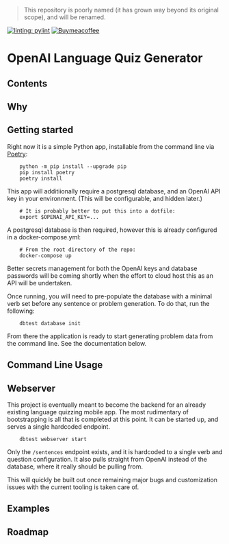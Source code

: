 > This repository is poorly named (it has grown way beyond its original scope), and will be renamed.

[![linting: pylint](https://img.shields.io/badge/linting-pylint-yellowgreen)](https://github.com/pylint-dev/pylint) [![Buymeacoffee](https://badgen.net/badge/icon/buymeacoffee?icon=buymeacoffee&label)](https://www.buymeacoffee.com/mrbeverage)

# OpenAI Language Quiz Generator

## Contents

## Why

## Getting started

Right now it is a simple Python app, installable from the command line via [Poetry](https://python-poetry.org/):
```
    python -m pip install --upgrade pip
    pip install poetry
    poetry install
```
This app will additiionally require a postgresql database, and an OpenAI API key in your environment.  (This will be configurable, and hidden later.)
```
    # It is probably better to put this into a dotfile:
    export $OPENAI_API_KEY=...
```
A postgresql database is then required, however this is already configured in a docker-compose.yml:
```
    # From the root directory of the repo:
    docker-compose up
```
Better secrets management for both the OpenAI keys and database passwords will be coming shortly when the effort to cloud host this as an API will be undertaken.

Once running, you will need to pre-populate the database with a minimal verb set before any sentence or problem generation.  To do that, run the following:
```
    dbtest database init
```
From there the application is ready to start generating problem data from the command line.  See the documentation below.

## Command Line Usage

## Webserver

This project is eventually meant to become the backend for an already existing language quizzing mobile app.  The most rudimentary of bootstrapping is all that is completed at this point.  It can be started up, and serves a single hardcoded endpoint.
```
    dbtest webserver start
```
Only the `/sentences` endpoint exists, and it is hardcoded to a single verb and question configuration.  It also pulls straight from OpenAI instead of the database, where it really should be pulling from.

This will quickly be built out once remaining major bugs and customization issues with the current tooling is taken care of.

## Examples

## Roadmap
